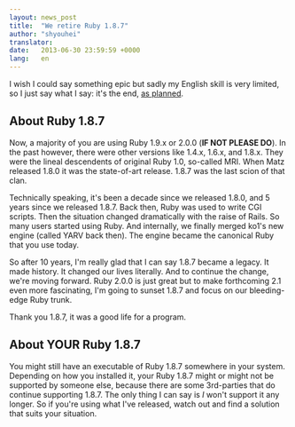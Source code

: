 ```yaml
---
layout: news_post
title:  "We retire Ruby 1.8.7"
author: "shyouhei"
translator:
date:   2013-06-30 23:59:59 +0000
lang:   en
---
```


I wish I could say something epic but sadly my English skill is very
limited, so I just say what I say: it's the end, [as planned][1].

[1]: http://www.ruby-lang.org/en/news/2011/10/06/plans-for-1-8-7/

## About Ruby 1.8.7

Now, a majority of you are using Ruby 1.9.x or 2.0.0 (**IF NOT PLEASE DO**).
In the past however, there were other versions like 1.4.x, 1.6.x, and 1.8.x.
They were the lineal descendents of original Ruby 1.0, so-called MRI.
When Matz released 1.8.0 it was the state-of-art release.  1.8.7 was
the last scion of that clan.

Technically speaking, it's been a decade since we released 1.8.0, and 5 years
since we released 1.8.7.  Back then, Ruby was used to write CGI scripts.
Then the situation changed dramatically with the raise of Rails.
So many users started using Ruby.  And internally, we finally merged
ko1's new engine (called YARV back then).  The engine became the
canonical Ruby that you use today.

So after 10 years, I'm really glad that I can say 1.8.7 became a legacy.
It made history.  It changed our lives literally.  And to continue the
change, we're moving forward.  Ruby 2.0.0 is just great but to make
forthcoming 2.1 even more fascinating, I'm going to sunset 1.8.7 and
focus on our bleeding-edge Ruby trunk.

Thank you 1.8.7, it was a good life for a program.

## About YOUR Ruby 1.8.7

You might still have an executable of Ruby 1.8.7 somewhere in your system.
Depending on how you installed it, your Ruby 1.8.7 might or might not be
supported by someone else, because there are some 3rd-parties that do
continue supporting 1.8.7.  The only thing I can say is _I_ won't support it
any longer.  So if you're using what I've released, watch out and find
a solution that suits your situation.
